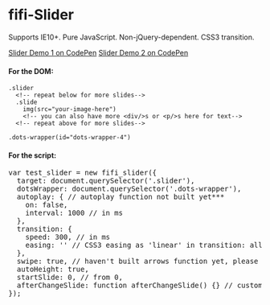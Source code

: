 # fifi-Slider
Supports IE10+. Pure JavaScript. Non-jQuery-dependent. CSS3 transition.

[Slider Demo 1 on CodePen](http://codepen.io/fionnachan/pen/Qppdgj)
[Slider Demo 2 on CodePen](http://codepen.io/fionnachan/pen/ryYrpP)

#### For the DOM:
```
.slider
  <!-- repeat below for more slides-->
  .slide
    img(src="your-image-here")
    <!-- you can also have more <div/>s or <p/>s here for text--> 
  <!-- repeat above for more slides-->

.dots-wrapper(id="dots-wrapper-4")
```

#### For the script:

<pre>var test_slider = new fifi_slider({
  target: document.querySelector('.slider'),
  dotsWrapper: document.querySelector('.dots-wrapper'),
  autoplay: { // autoplay function not built yet***
    on: false,
    interval: 1000 // in ms
  },
  transition: {
    speed: 300, // in ms
    easing: '' // CSS3 easing as 'linear' in transition: all 0.6s linear;
  },
  swipe: true, // haven't built arrows function yet, please don't turn it off before arrows are built
  autoHeight: true,
  startSlide: 0, // from 0,
  afterChangeSlide: function afterChangeSlide() {} // customized callback after changing the slide
});</pre>
